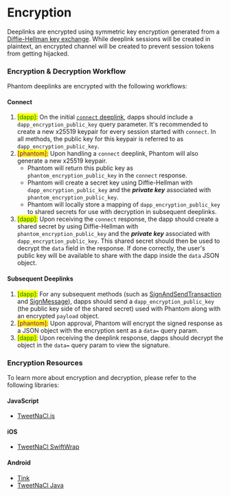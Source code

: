 # Encryption

Deeplinks are encrypted using symmetric key encryption generated from a [Diffie-Hellman key exchange](https://en.wikipedia.org/wiki/Diffie%E2%80%93Hellman\_key\_exchange). While deeplink sessions will be created in plaintext, an encrypted channel will be created to prevent session tokens from getting hijacked.

### Encryption & Decryption Workflow

Phantom deeplinks are encrypted with the following workflows:

#### Connect

1. <mark style="color:green;">\[dapp]:</mark> On the initial [`connect` deeplink](provider-methods/connect.md), dapps should include a `dapp_encryption_public_key` query parameter. It's recommended to create a new x25519 keypair for every session started with `connect`. In all methods, the public key for this keypair is referred to as `dapp_encryption_public_key`.
2. <mark style="color:purple;">\[phantom]:</mark> Upon handling a `connect` deeplink, Phantom will also generate a new x25519 keypair.
   * Phantom will return this public key as `phantom_encryption_public_key` in the `connect` response.
   * Phantom will create a secret key using Diffie-Hellman with `dapp_encryption_public_key` and the _**private key**_ associated with `phantom_encryption_public_key`.
   * Phantom will locally store a mapping of `dapp_encryption_public_key` to shared secrets for use with decryption in subsequent deeplinks.
3. <mark style="color:green;">\[dapp]:</mark> Upon receiving the `connect` response, the dapp should create a shared secret by using Diffie-Hellman with `phantom_encryption_public_key` and the _**private key**_ associated with `dapp_encryption_public_key`. This shared secret should then be used to decrypt the `data` field in the response. If done correctly, the user's public key will be available to share with the dapp inside the `data` JSON object.

#### Subsequent Deeplinks

1. <mark style="color:green;">\[dapp]:</mark> For any subsequent methods (such as [SignAndSendTransaction](provider-methods/signandsendtransaction.md) and [SignMessage](provider-methods/signmessage.md)), dapps should send a `dapp_encryption_public_key` (the public key side of the shared secret) used with Phantom along with an encrypted `payload` object.&#x20;
2. <mark style="color:purple;">\[phantom]:</mark> Upon approval, Phantom will encrypt the signed response as a JSON object with the encryption sent as a `data=` query param.
3. <mark style="color:green;">\[dapp]:</mark> Upon receiving the deeplink response, dapps should decrypt the object in the `data=` query param to view the signature.

### Encryption Resources

To learn more about encryption and decryption, please refer to the following libraries:

#### JavaScript

* [TweetNaCl.js](https://github.com/dchest/tweetnacl-js)

#### iOS

* [TweetNaCl SwiftWrap](https://github.com/bitmark-inc/tweetnacl-swiftwrap)

#### Android

* [Tink](https://github.com/google/tink)
* [TweetNaCl Java](https://github.com/InstantWebP2P/tweetnacl-java)
